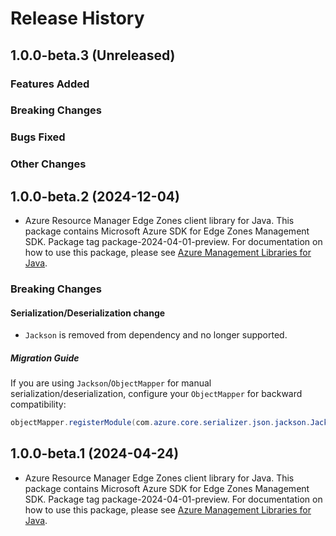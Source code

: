 # Release History

## 1.0.0-beta.3 (Unreleased)

### Features Added

### Breaking Changes

### Bugs Fixed

### Other Changes

## 1.0.0-beta.2 (2024-12-04)

- Azure Resource Manager Edge Zones client library for Java. This package contains Microsoft Azure SDK for Edge Zones Management SDK.  Package tag package-2024-04-01-preview. For documentation on how to use this package, please see [Azure Management Libraries for Java](https://aka.ms/azsdk/java/mgmt).

### Breaking Changes

#### Serialization/Deserialization change

- `Jackson` is removed from dependency and no longer supported.

##### Migration Guide

If you are using `Jackson`/`ObjectMapper` for manual serialization/deserialization, configure your `ObjectMapper` for backward compatibility:
```java
objectMapper.registerModule(com.azure.core.serializer.json.jackson.JacksonJsonProvider.getJsonSerializableDatabindModule());
```

## 1.0.0-beta.1 (2024-04-24)

- Azure Resource Manager Edge Zones client library for Java. This package contains Microsoft Azure SDK for Edge Zones Management SDK.  Package tag package-2024-04-01-preview. For documentation on how to use this package, please see [Azure Management Libraries for Java](https://aka.ms/azsdk/java/mgmt).

